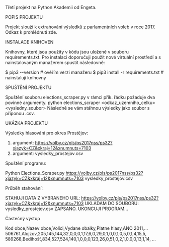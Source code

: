﻿Třetí projekt na Python Akademii od Engeta.

POPIS PROJEKTU

Projekt slouží k extrahování výsledků z parlamentních voleb v roce 2017. Odkaz k prohlédnutí zde.

INSTALACE KNIHOVEN

Knihovny, které jsou použity v kódu jsou uložené v souboru requirements.txt. Pro instalaci doporučuji použít
nové virtuální prostředí a s nainstalovaným manažerem spustit následovně:

$ pip3 --version					# ověřím verzi manažeru
$ pip3 install -r requirements.txt	# nainstaluji knihovny


SPUŠTĚNÍ PROJEKTU

Spuštění souboru elections_scraper.py v rámci přík. řádku požaduje dva povinné argumenty.
python elections_scraper <odkaz_uzemniho_celku> <vysledny_soubor>
Následně se vám stáhnou výsledky jako soubor s příponou .csv. 

UKÁZKA PROJEKTU

Výsledky hlasování pro okres Prostějov:

1. argument: https://volby.cz/pls/ps2017nss/ps32?xjazyk=CZ&xkraj=12&xnumnuts=7103
2. argument: vysledky_prostejov.csv

Spuštění programu:

Python Elections_Scraper.py https://volby.cz/pls/ps2017nss/ps32?xjazyk=CZ&xkraj=12&xnumnuts=7103 vysledky_prostejov.csv

Průběh stahování:

STAHUJI DATA Z VYBRANEHO URL: https://volby.cz/pls/ps2017nss/ps32?xjazyk=CZ&xkraj=12&xnumnuts=7103
UKLADAM DO SOUBORU: vysledky_prostejov.csv
ZAPSANO. UKONCUJI PROGRAM...

Částečný výstup

Kod obce,Nazev obce,Volici,Vydane obalky,Platne hlasy,ANO 2011,...
506761,Alojzov,205,145,144,32,0,0,0,1,17,6,0,29,0,1,0,0,1,0,5,0,1,4,15,5,
589268,Bedihošť,834,527,524,140,1,0,0,0,123,26,0,51,0,2,1,0,0,0,13,1,14,
...
